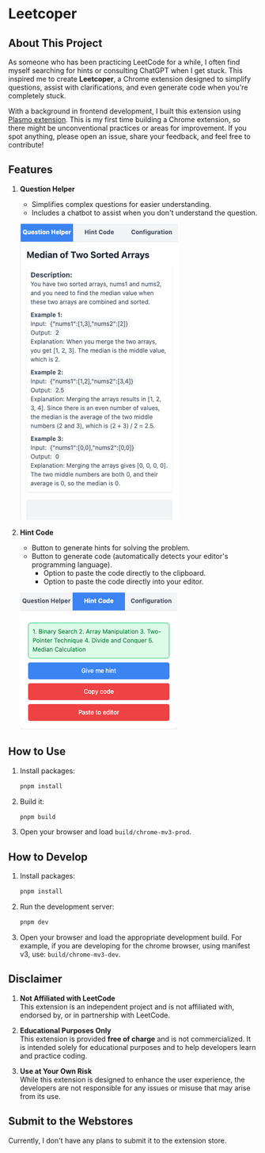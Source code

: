 # Leetcoper

## About This Project

As someone who has been practicing LeetCode for a while, I often find myself searching for hints or consulting ChatGPT when I get stuck. This inspired me to create **Leetcoper**, a Chrome extension designed to simplify questions, assist with clarifications, and even generate code when you're completely stuck.

With a background in frontend development, I built this extension using [Plasmo extension](https://docs.plasmo.com/). This is my first time building a Chrome extension, so there might be unconventional practices or areas for improvement. If you spot anything, please open an issue, share your feedback, and feel free to contribute!

## Features

1. **Question Helper**
   - Simplifies complex questions for easier understanding.
   - Includes a chatbot to assist when you don't understand the question.

   ![Question Helper](screenshots/question_helper.png)

2. **Hint Code**
   - Button to generate hints for solving the problem.
   - Button to generate code (automatically detects your editor's programming language).
     - Option to paste the code directly to the clipboard.
     - Option to paste the code directly into your editor.

   ![Hint Code](screenshots/hint_code.png)

## How to Use

1. Install packages:

   ```bash
   pnpm install
   ```

2. Build it:

   ```bash
   pnpm build
   ```

3. Open your browser and load `build/chrome-mv3-prod`.

## How to Develop

1. Install packages:

   ```bash
   pnpm install
   ```

2. Run the development server:

    ```bash
    pnpm dev
    ```

3. Open your browser and load the appropriate development build. For example, if you are developing for the chrome browser, using manifest v3, use: `build/chrome-mv3-dev`.

## Disclaimer

1. **Not Affiliated with LeetCode**  
   This extension is an independent project and is not affiliated with, endorsed by, or in partnership with LeetCode.

2. **Educational Purposes Only**  
   This extension is provided **free of charge** and is not commercialized. It is intended solely for educational purposes and to help developers learn and practice coding.

3. **Use at Your Own Risk**  
   While this extension is designed to enhance the user experience, the developers are not responsible for any issues or misuse that may arise from its use.

## Submit to the Webstores

Currently, I don't have any plans to submit it to the extension store.
